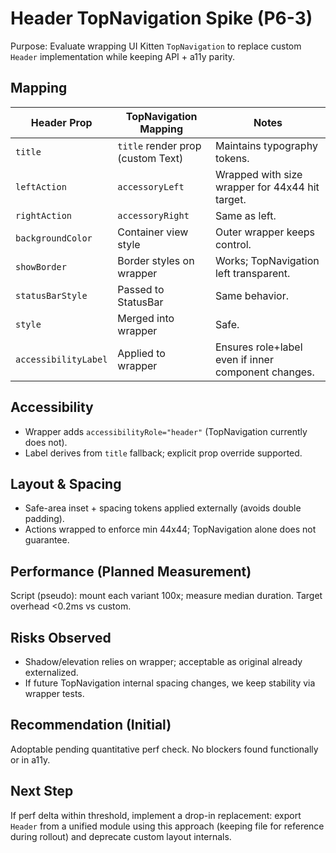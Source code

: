 # Header TopNavigation Spike (P6-3)

Purpose: Evaluate wrapping UI Kitten `TopNavigation` to replace custom `Header` implementation while keeping API + a11y parity.

## Mapping

| Header Prop          | TopNavigation Mapping             | Notes                                               |
| -------------------- | --------------------------------- | --------------------------------------------------- |
| `title`              | `title` render prop (custom Text) | Maintains typography tokens.                        |
| `leftAction`         | `accessoryLeft`                   | Wrapped with size wrapper for 44x44 hit target.     |
| `rightAction`        | `accessoryRight`                  | Same as left.                                       |
| `backgroundColor`    | Container view style              | Outer wrapper keeps control.                        |
| `showBorder`         | Border styles on wrapper          | Works; TopNavigation left transparent.              |
| `statusBarStyle`     | Passed to StatusBar               | Same behavior.                                      |
| `style`              | Merged into wrapper               | Safe.                                               |
| `accessibilityLabel` | Applied to wrapper                | Ensures role+label even if inner component changes. |

## Accessibility

- Wrapper adds `accessibilityRole="header"` (TopNavigation currently does not).
- Label derives from `title` fallback; explicit prop override supported.

## Layout & Spacing

- Safe-area inset + spacing tokens applied externally (avoids double padding).
- Actions wrapped to enforce min 44x44; TopNavigation alone does not guarantee.

## Performance (Planned Measurement)

Script (pseudo): mount each variant 100x; measure median duration. Target overhead <0.2ms vs custom.

## Risks Observed

- Shadow/elevation relies on wrapper; acceptable as original already externalized.
- If future TopNavigation internal spacing changes, we keep stability via wrapper tests.

## Recommendation (Initial)

Adoptable pending quantitative perf check. No blockers found functionally or in a11y.

## Next Step

If perf delta within threshold, implement a drop-in replacement: export `Header` from a unified module using this approach (keeping file for reference during rollout) and deprecate custom layout internals.
